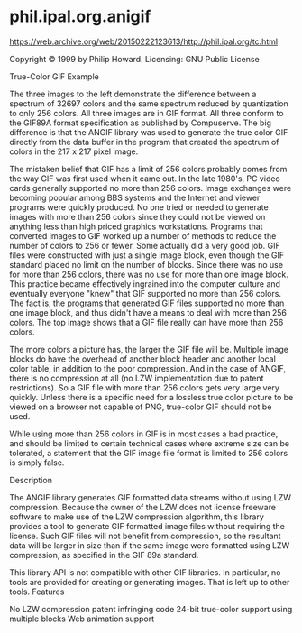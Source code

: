 # phil.ipal.org.anigif
https://web.archive.org/web/20150222123613/http://phil.ipal.org/tc.html

Copyright © 1999 by Philip Howard. 
Licensing: GNU Public License

True-Color GIF Example

The three images to the left demonstrate the difference between a spectrum of 32697 colors and the same spectrum reduced by quantization to only 256 colors. All three images are in GIF format. All three conform to the GIF89A format specification as published by Compuserve. The big difference is that the ANGIF library was used to generate the true color GIF directly from the data buffer in the program that created the spectrum of colors in the 217 x 217 pixel image.

The mistaken belief that GIF has a limit of 256 colors probably comes from the way GIF was first used when it came out. In the late 1980's, PC video cards generally supported no more than 256 colors. Image exchanges were becoming popular among BBS systems and the Internet and viewer programs were quickly produced. No one tried or needed to generate images with more than 256 colors since they could not be viewed on anything less than high priced graphics workstations. Programs that converted images to GIF worked up a number of methods to reduce the number of colors to 256 or fewer. Some actually did a very good job. GIF files were constructed with just a single image block, even though the GIF standard placed no limit on the number of blocks. Since there was no use for more than 256 colors, there was no use for more than one image block. This practice became effectively ingrained into the computer culture and eventually everyone "knew" that GIF supported no more than 256 colors. The fact is, the programs that generated GIF files supported no more than one image block, and thus didn't have a means to deal with more than 256 colors. The top image shows that a GIF file really can have more than 256 colors.

The more colors a picture has, the larger the GIF file will be. Multiple image blocks do have the overhead of another block header and another local color table, in addition to the poor compression. And in the case of ANGIF, there is no compression at all (no LZW implementation due to patent restrictions). So a GIF file with more than 256 colors gets very large very quickly. Unless there is a specific need for a lossless true color picture to be viewed on a browser not capable of PNG, true-color GIF should not be used.

While using more than 256 colors in GIF is in most cases a bad practice, and should be limited to certain technical cases where extreme size can be tolerated, a statement that the GIF image file format is limited to 256 colors is simply false.

Description

The ANGIF library generates GIF formatted data streams without using LZW compression. Because the owner of the LZW does not license freeware software to make use of the LZW compression algorithm, this library provides a tool to generate GIF formatted image files without requiring the license. Such GIF files will not benefit from compression, so the resultant data will be larger in size than if the same image were formatted using LZW compression, as specified in the GIF 89a standard. 

This library API is not compatible with other GIF libraries. In particular, no tools are provided for creating or generating images. That is left up to other tools.
Features

No LZW compression patent infringing code
24-bit true-color support using multiple blocks
Web animation support

